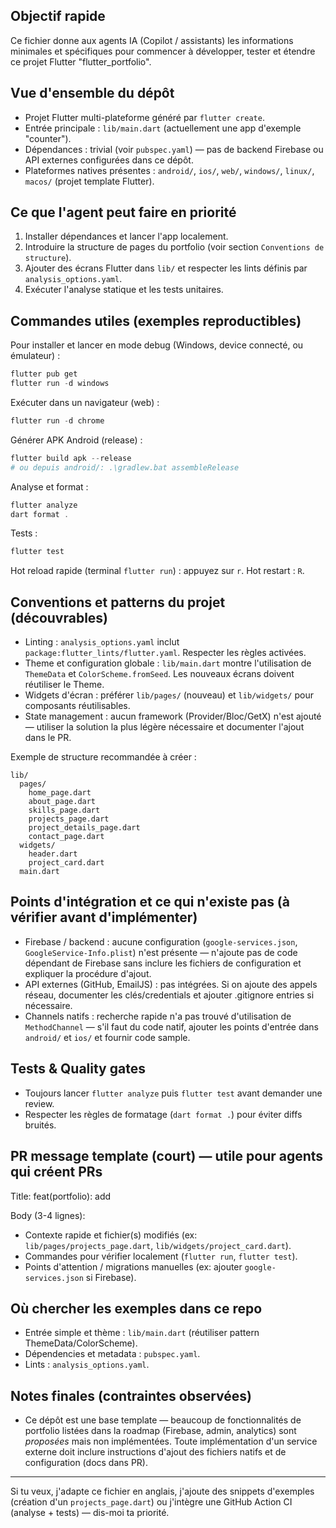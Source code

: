 ## Objectif rapide

Ce fichier donne aux agents IA (Copilot / assistants) les informations minimales et spécifiques pour commencer à développer, tester et étendre ce projet Flutter "flutter_portfolio".

## Vue d'ensemble du dépôt

- Projet Flutter multi-plateforme généré par `flutter create`.
- Entrée principale : `lib/main.dart` (actuellement une app d'exemple "counter").
- Dépendances : trivial (voir `pubspec.yaml`) — pas de backend Firebase ou API externes configurées dans ce dépôt.
- Plateformes natives présentes : `android/`, `ios/`, `web/`, `windows/`, `linux/`, `macos/` (projet template Flutter).

## Ce que l'agent peut faire en priorité

1. Installer dépendances et lancer l'app localement.
2. Introduire la structure de pages du portfolio (voir section `Conventions de structure`).
3. Ajouter des écrans Flutter dans `lib/` et respecter les lints définis par `analysis_options.yaml`.
4. Exécuter l'analyse statique et les tests unitaires.

## Commandes utiles (exemples reproductibles)

Pour installer et lancer en mode debug (Windows, device connecté, ou émulateur) :

```powershell
flutter pub get
flutter run -d windows
```

Exécuter dans un navigateur (web) :

```powershell
flutter run -d chrome
```

Générer APK Android (release) :

```powershell
flutter build apk --release
# ou depuis android/: .\gradlew.bat assembleRelease
```

Analyse et format :

```powershell
flutter analyze
dart format .
```

Tests :

```powershell
flutter test
```

Hot reload rapide (terminal `flutter run`) : appuyez sur `r`. Hot restart : `R`.

## Conventions et patterns du projet (découvrables)

- Linting : `analysis_options.yaml` inclut `package:flutter_lints/flutter.yaml`. Respecter les règles activées.
- Theme et configuration globale : `lib/main.dart` montre l'utilisation de `ThemeData` et `ColorScheme.fromSeed`. Les nouveaux écrans doivent réutiliser le Theme.
- Widgets d'écran : préférer `lib/pages/` (nouveau) et `lib/widgets/` pour composants réutilisables.
- State management : aucun framework (Provider/Bloc/GetX) n'est ajouté — utiliser la solution la plus légère nécessaire et documenter l'ajout dans le PR.

Exemple de structure recommandée à créer :

```
lib/
  pages/
    home_page.dart
    about_page.dart
    skills_page.dart
    projects_page.dart
    project_details_page.dart
    contact_page.dart
  widgets/
    header.dart
    project_card.dart
  main.dart
```

## Points d'intégration et ce qui n'existe pas (à vérifier avant d'implémenter)

- Firebase / backend : aucune configuration (`google-services.json`, `GoogleService-Info.plist`) n'est présente — n'ajoute pas de code dépendant de Firebase sans inclure les fichiers de configuration et expliquer la procédure d'ajout.
- API externes (GitHub, EmailJS) : pas intégrées. Si on ajoute des appels réseau, documenter les clés/credentials et ajouter .gitignore entries si nécessaire.
- Channels natifs : recherche rapide n'a pas trouvé d'utilisation de `MethodChannel` — s'il faut du code natif, ajouter les points d'entrée dans `android/` et `ios/` et fournir code sample.

## Tests & Quality gates

- Toujours lancer `flutter analyze` puis `flutter test` avant demander une review.
- Respecter les règles de formatage (`dart format .`) pour éviter diffs bruités.

## PR message template (court) — utile pour agents qui créent PRs

Title: feat(portfolio): add <FeatureShortName>

Body (3-4 lignes):
- Contexte rapide et fichier(s) modifiés (ex: `lib/pages/projects_page.dart`, `lib/widgets/project_card.dart`).
- Commandes pour vérifier localement (`flutter run`, `flutter test`).
- Points d'attention / migrations manuelles (ex: ajouter `google-services.json` si Firebase).

## Où chercher les exemples dans ce repo

- Entrée simple et thème : `lib/main.dart` (réutiliser pattern ThemeData/ColorScheme).
- Dépendencies et metadata : `pubspec.yaml`.
- Lints : `analysis_options.yaml`.

## Notes finales (contraintes observées)

- Ce dépôt est une base template — beaucoup de fonctionnalités de portfolio listées dans la roadmap (Firebase, admin, analytics) sont *proposées* mais non implémentées. Toute implémentation d'un service externe doit inclure instructions d'ajout des fichiers natifs et de configuration (docs dans PR).

---
Si tu veux, j'adapte ce fichier en anglais, j'ajoute des snippets d'exemples (création d'un `projects_page.dart`) ou j'intègre une GitHub Action CI (analyse + tests) — dis-moi ta priorité.
